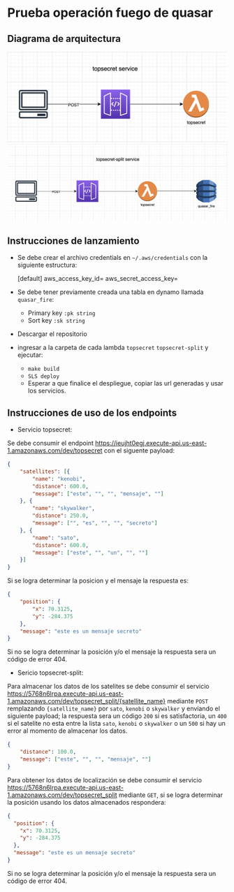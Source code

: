 # Prueba operación fuego de quasar

## Diagrama de arquitectura
![topsecret diagram](./img/topsecret.png)
![topsecret split diagram](./img/topsecret-split.png)

## Instrucciones de lanzamiento
- Se debe crear el archivo credentials en `~/.aws/credentials` con la siguiente estructura:

  [default]
  aws_access_key_id=
  aws_secret_access_key=

- Se debe tener previamente creada una tabla en dynamo llamada `quasar_fire`:
  - Primary key `:pk string`
  - Sort key `:sk string`
- Descargar el repositorio
- ingresar a la carpeta de cada lambda `topsecret` `topsecret-split` y ejecutar:
  - `make build`
  - `SLS deploy`
  - Esperar a que finalice el despliegue, copiar las url generadas y usar los servicios.

## Instrucciones de uso de los endpoints

- Servicio topsecret:

Se debe consumir el endpoint https://ieujht0egj.execute-api.us-east-1.amazonaws.com/dev/topsecret con el siguente payload:
```json
{
	"satellites": [{
		"name": "kenobi",
		"distance": 600.0,
		"message": ["este", "", "", "mensaje", ""]
	}, {
		"name": "skywalker",
		"distance": 250.0,
		"message": ["", "es", "", "", "secreto"]
	}, {
		"name": "sato",
		"distance": 600.0,
		"message": ["este", "", "un", "", ""]
	}]
}
```

Si se logra determinar la posicion y el mensaje la respuesta es:

```json
{
	"position": {
		"x": 70.3125,
		"y": -284.375
	},
	"message": "este es un mensaje secreto"
}
```
Si no se logra determinar la posición y/o el mensaje la respuesta sera un código de error 404.

-	Sericio topsecret-split:

Para almacenar los datos de los satelites se debe consumir el servicio https://5768n6lrpa.execute-api.us-east-1.amazonaws.com/dev/topsecret_split/{satellite_name}
mediante `POST` remplazando `{satellite_name}` por `sato`, `kenobi` o `skywalker` y envíando el siguiente payload; la respuesta sera un código `200` si es satisfactoria, un `400` si el satelite no esta entre la lista `sato`, `kenobi` o `skywalker` o un `500` si hay un error al momento de almacenar los datos.

```json
{
	"distance": 100.0,
	"message": ["este", "", "", "mensaje", ""]
}
```

Para obtener los datos de localización se debe consumir el servicio https://5768n6lrpa.execute-api.us-east-1.amazonaws.com/dev/topsecret_split mediante `GET`, si se logra determinar la posición usando los datos almacenados respondera:

```json
{
  "position": {
    "x": 70.3125,
    "y": -284.375
  },
  "message": "este es un mensaje secreto"
}
```

Si no se logra determinar la posición y/o el mensaje la respuesta sera un código de error 404.
